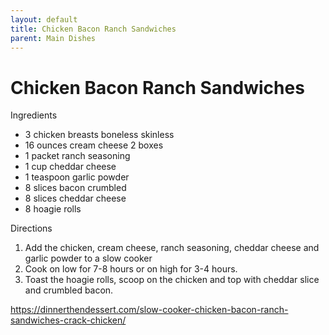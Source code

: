 ```yaml
---
layout: default
title: Chicken Bacon Ranch Sandwiches
parent: Main Dishes
---
```

# Chicken Bacon Ranch Sandwiches

Ingredients
  * 3 chicken breasts boneless skinless
  * 16 ounces cream cheese 2 boxes
  * 1 packet ranch seasoning
  * 1 cup cheddar cheese
  * 1 teaspoon garlic powder
  * 8 slices bacon crumbled
  * 8 slices cheddar cheese
  * 8 hoagie rolls

Directions
  1. Add the chicken, cream cheese, ranch seasoning, cheddar cheese and garlic powder to a slow cooker 
  2. Cook on low for 7-8 hours or on high for 3-4 hours.
  3. Toast the hoagie rolls, scoop on the chicken and top with cheddar slice and crumbled bacon.

<https://dinnerthendessert.com/slow-cooker-chicken-bacon-ranch-sandwiches-crack-chicken/>